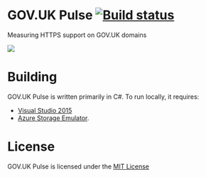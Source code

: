 GOV.UK Pulse [![Build status](https://ci.appveyor.com/api/projects/status/57wip4extg7cs7i2?svg=true)](https://ci.appveyor.com/project/JamieMagee/govuk-pulse)
============
Measuring HTTPS support on GOV.UK domains

![](https://i.imgur.com/wHXedMk.png)

Building
========
GOV.UK Pulse is written primarily in C#. To run locally, it requires:

* [Visual Studio 2015](https://www.visualstudio.com/en-us/products/visual-studio-community-vs.aspx)
* [Azure Storage Emulator](https://azure.microsoft.com/en-us/downloads/).

License
=======
GOV.UK Pulse is licensed under the [MIT License](https://github.com/JamieMagee/GovUK-Pulse/blob/master/LICENSE)
